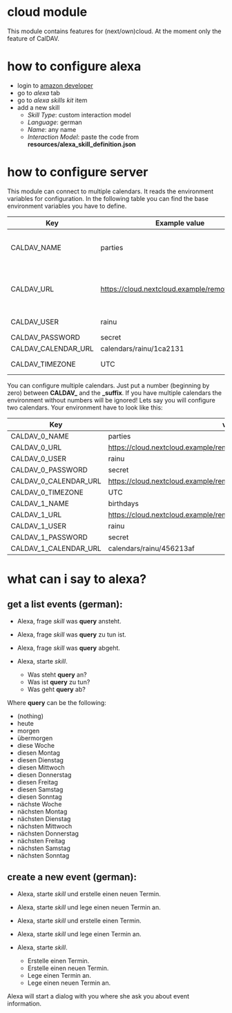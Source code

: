 # cloud module
This module contains features for (next/own)cloud. At the moment only the feature of CalDAV.

# how to configure alexa

* login to [amazon developer](http://developer.amazon.com)
* go to _alexa_ tab
* go to _alexa skills kit_ item
* add a new skill
  * _Skill Type_: custom interaction model
  * _Language_: german
  * _Name_: any name
  * _Interaction Model_: paste the code from __resources/alexa_skill_definition.json__

# how to configure server

This module can connect to multiple calendars. It reads the environment variables for configuration. In the following
table you can find the base environment variables you have to define.

| Key  | Example value  |  Description  |
|---|---|---|
| CALDAV_NAME | parties  | A natural name/alias of this calendar. This is important because the user can ask for this name!  |
| CALDAV_URL  | https://cloud.nextcloud.example/remote.php/dav | The CalDav-URL of your calendar. In next/own-cloud instances it is normaly &lt;domain&gt;/remove.php/dav |
| CALDAV_USER  | rainu | The user name for this calendar. |
| CALDAV_PASSWORD  | secret | The users password. |
| CALDAV_CALENDAR_URL  | calendars/rainu/1ca2131  | The specific calendar url. |
| CALDAV_TIMEZONE | UTC | (optional) The default time zone for this calendar |

You can configure multiple calendars. Just put a number (beginning by zero) between **CALDAV_** and the **_suffix**. If you have multiple calendars the environment without numbers will be ignored! Lets say you will configure two calendars. Your environment have to look like this:

| Key  | value |
|---|---|
| CALDAV_0_NAME | parties |
| CALDAV_0_URL | https://cloud.nextcloud.example/remote.php/dav |
| CALDAV_0_USER | rainu |
| CALDAV_0_PASSWORD | secret |
| CALDAV_0_CALENDAR_URL | https://cloud.nextcloud.example/remote.php/dav/calendars/rainu/1ca2131/ |
| CALDAV_0_TIMEZONE | UTC |
| CALDAV_1_NAME | birthdays |
| CALDAV_1_URL | https://cloud.nextcloud.example/remote.php/dav |
| CALDAV_1_USER | rainu |
| CALDAV_1_PASSWORD | secret |
| CALDAV_1_CALENDAR_URL | calendars/rainu/456213af |

# what can i say to alexa?

## get a list events (german):

* Alexa, frage _skill_ was __query__ ansteht.
* Alexa, frage _skill_ was __query__ zu tun ist.
* Alexa, frage _skill_ was __query__ abgeht.

* Alexa, starte _skill_.
  * Was steht __query__ an?
  * Was ist __query__ zu tun?
  * Was geht __query__ ab?
  
Where __query__ can be the following:
* (nothing)
* heute
* morgen
* übermorgen
* diese Woche
* diesen Montag
* diesen Dienstag
* diesen Mittwoch
* diesen Donnerstag
* diesen Freitag
* diesen Samstag
* diesen Sonntag
* nächste Woche
* nächsten Montag
* nächsten Dienstag
* nächsten Mittwoch
* nächsten Donnerstag
* nächsten Freitag
* nächsten Samstag
* nächsten Sonntag

## create a new event (german):

* Alexa, starte _skill_ und erstelle einen neuen Termin.
* Alexa, starte _skill_ und lege einen neuen Termin an.
* Alexa, starte _skill_ und erstelle einen Termin.
* Alexa, starte _skill_ und lege einen Termin an.

* Alexa, starte _skill_.
  * Erstelle einen Termin.
  * Erstelle einen neuen Termin.
  * Lege einen Termin an.
  * Lege einen neuen Termin an.
  
Alexa will start a dialog with you where she ask you about event information.